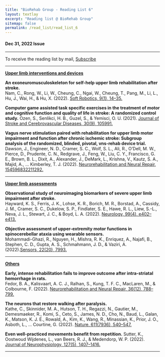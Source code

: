 ```yaml
---
title: "BioRehab Group - Reading List 6"
layout: textlay
excerpt: "Reading list @ BioRehab Group"
sitemap: false
permalink: /read_list/read_list_6
---
```


#### Dec 31, 2022 Issue 

---

To receive the reading list by mail, [Subscribe](https://forms.gle/tnrR7bbEnf3SqjmLA)

---

<b> <ins> Upper limb interventions and devices </ins> </b>

**An exoneuromusculoskeleton for self-help upper limb rehabilitation after stroke.** <br> Nam, C., Rong, W., Li, W., Cheung, C., Ngai, W., Cheung, T., Pang, M., Li, L., Hu, J., Wai, H., & Hu, X. (2022). [Soft Robotics, 9(1), 14–35.](https://doi.org/10.1089/soro.2020.0090) 

**Computer game assisted task specific exercises in the treatment of motor and cognitive function and quality of life in stroke: A randomized control study.** Ozen, S., Senlikci, H. B., Guzel, S., & Yemisci, O. U. (2021). [Journal of Stroke and Cerebrovascular Diseases, 30(9), 105991.](https://doi.org/10.1016/j.jstrokecerebrovasdis.2021.105991) 

**Vagus nerve stimulation paired with rehabilitation for upper limb motor impairment and function after chronic ischemic stroke: Subgroup analysis of the randomized, blinded, pivotal, vns-rehab device trial.** Dawson, J., Engineer, N. D., Cramer, S. C., Wolf, S. L., Ali, R., O’Dell, M. W., Pierce, D., Prudente, C. N., Redgrave, J., Feng, W., Liu, C. Y., Francisco, G. E., Brown, B. L., Dixit, A., Alexander, J., DeMark, L., Krishna, V., Kautz, S. A., Majid, A., … Kimberley, T. J. (2022). [Neurorehabilitation and Neural Repair, 154596832211292.](https://doi.org/10.1177/15459683221129274) 

---

<b> <ins> Upper limb assessments </ins> </b>

**Observational study of neuroimaging biomarkers of severe upper limb impairment after stroke.** <br> Hayward, K. S., Ferris, J. K., Lohse, K. R., Borich, M. R., Borstad, A., Cassidy, J. M., Cramer, S. C., Dukelow, S. P., Findlater, S. E., Hawe, R. L., Liew, S.-L., Neva, J. L., Stewart, J. C., & Boyd, L. A. (2022). [Neurology, 99(4), e402–e413.](https://doi.org/10.1212/WNL.0000000000200517) 

**Objective assessment of upper-extremity motor functions in spinocerebellar ataxia using wearable sensors.** <br> Mohammadi-Ghazi, R., Nguyen, H., Mishra, R. K., Enriquez, A., Najafi, B., Stephen, C. D., Gupta, A. S., Schmahmann, J. D., & Vaziri, A. (2022).[Sensors, 22(20), 7993.](https://doi.org/10.3390/s22207993)

---

<b> <ins> Others </ins> </b>

**Early, intense rehabilitation fails to improve outcome after intra-striatal hemorrhage in rats.** <br> Fedor, B. A., Kalisvaart, A. C. J., Ralhan, S., Kung, T. F. C., MacLaren, M., & Colbourne, F. (2022). [Neurorehabilitation and Neural Repair, 36(12), 788–799.](https://doi.org/10.1177/15459683221137342) 

**The neurons that restore walking after paralysis.** <br> Kathe, C., Skinnider, M. A., Hutson, T. H., Regazzi, N., Gautier, M., Demesmaeker, R., Komi, S., Ceto, S., James, N. D., Cho, N., Baud, L., Galan, K., Matson, K. J. E., Rowald, A., Kim, K., Wang, R., Minassian, K., Prior, J. O., Asboth, L., … Courtine, G. (2022). [Nature, 611(7936), 540–547.](https://doi.org/10.1038/s41586-022-05385-7) 

**Even well-practiced movements benefit from repetition.** Sutter, K., Oostwoud Wijdenes, L., van Beers, R. J., & Medendorp, W. P. (2022). [Journal of Neurophysiology, 127(5), 1407–1416.](https://doi.org/10.1152/jn.00003.2022)

---

 